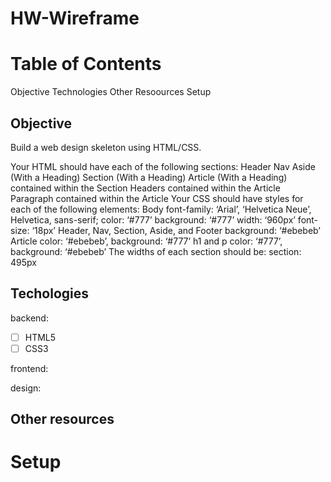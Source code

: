 # HW-Wireframe

# Table of Contents
Objective
Technologies
Other Resoources
Setup

## Objective
Build a web design skeleton using HTML/CSS.

Your HTML should have each of the following sections:
Header
Nav
Aside (With a Heading)
Section (With a Heading)
Article (With a Heading) contained within the Section
Headers contained within the Article
Paragraph contained within the Article
Your CSS should have styles for each of the following elements:
Body
font-family: ‘Arial’, ‘Helvetica Neue’, Helvetica, sans-serif;
color: ‘#777’
background: ‘#777’
width: ‘960px’
font-size: ‘18px’
Header, Nav, Section, Aside, and Footer
background: ‘#ebebeb’
Article
color: ‘#ebebeb’,
background: ‘#777’
h1 and p
color: ‘#777’,
background: ‘#ebebeb’
The widths of each section should be:
section: 495px

## Techologies

backend:
- [ ] HTML5
- [ ] CSS3

frontend:

design:

## Other resources

# Setup




  
